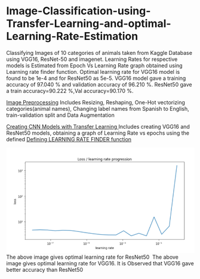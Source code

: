 # Image-Classification-using-Transfer-Learning-and-optimal-Learning-Rate-Estimation
Classifying Images of 10 categories of animals taken from Kaggle Database using VGG16, ResNet-50 and imagenet. Learning Rates for respective models is Estimated from Epoch Vs Learning Rate graph obtained using Learning rate finder function.
Optimal learning rate for VGG16 model is found to be 1e-4 and for ResNet50 as 5e-5. 
VGG16 model gave a training accuracy of 97.040 % and validation accuracy of 96.210 %. ResNet50 gave a train accuracy=90.222 %,Val accuracy=90.170 %.

<a href='https://github.com/naureen20/Image-Classification-using-Transfer-Learning-and-optimal-Learning-Rate-Estimation/blob/master/Animal_10.ipynb#step2'>Image Preprocessing</a> 
Includes Resizing, Reshaping, One-Hot vectorizing categories(animal names), Changing label names from Spanish to English, train-validation split and  Data Augmentation

<a href='https://github.com/naureen20/Image-Classification-using-Transfer-Learning-and-optimal-Learning-Rate-Estimation/blob/master/Animal_10.ipynb#step3.1'>Creating CNN Models with Transfer Learning </a>
Includes creating VGG16 and ResNet50 models, obtaining a graph of Learning Rate vs epochs using the defined <a href='https://github.com/naureen20/Image-Classification-using-Transfer-Learning-and-optimal-Learning-Rate-Estimation/blob/master/Animal_10.ipynb#step3.3'>Defining LEARNING RATE FINDER function </a>

<img src="https://github.com/naureen20/Image-Classification-using-Transfer-Learning-and-optimal-Learning-Rate-Estimation/blob/master/Resnet%20learning%20rate.png">
The above image gives optimal learning rate for ResNet50

<img src="">
The above image gives optimal learning rate for VGG16.
It is Observed that VGG16 gave better accuracy than ResNet50
